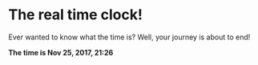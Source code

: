 # The real time clock!

Ever wanted to know what the time is? Well, your journey is about to end!

**The time is Nov 25, 2017, 21:26**